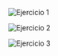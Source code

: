 
![Ejercicio 1](https://github.com/anakb/dev-pec1/tree/master/Ejercicio%201 "Ejercicio 1")


![Ejercicio 2](https://github.com/anakb/dev-pec1/tree/master/Ejercicio%202 "Ejercicio 2")


![Ejercicio 3](https://github.com/anakb/dev-pec1/tree/master/Ejercicio%203 "Ejercicio 3")